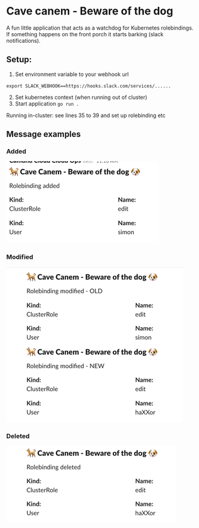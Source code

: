 # Cave canem - Beware of the dog

A fun little application that acts as a watchdog for Kubernetes rolebindings.
If something happens on the front porch it starts barking (slack notifications).

## Setup:

1. Set environment variable to your webhook url
```
export SLACK_WEBHOOK==https://hooks.slack.com/services/......
```
2. Set kubernetes context (when running out of cluster)
3. Start application `go run .`

Running in-cluster: see lines 35 to 39 and set up rolebinding etc

## Message examples

### Added
![img.png](img.png)

### Modified

![img_1.png](img_1.png)

### Deleted

![img_2.png](img_2.png)

